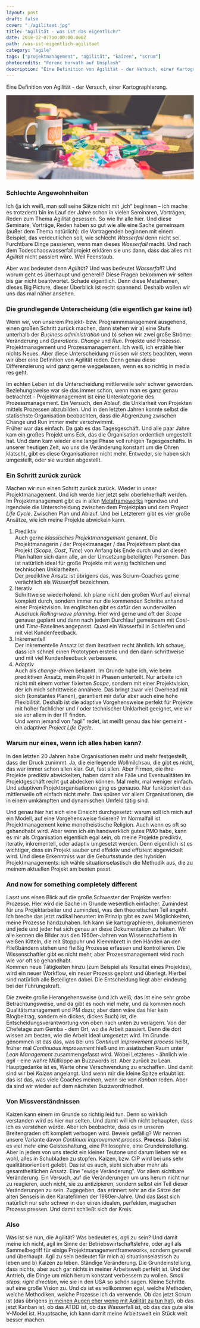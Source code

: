 ```yaml
---
layout: post
draft: false
cover: "./agilitaet.jpg"
title: "Agilität - was ist das eigentlich?" 
date: 2018-12-07T10:00:00.000Z
path: /was-ist-eigentlich-agilitaet
category: "agile"
tags: ["projektmanagement", "agilität", "kaizen", "scrum"]
photocredits: "Ferenc Horvath auf Unsplash"
description: "Eine Definition von Agilität - der Versuch, einer Kartographierung."
---
```


Eine Definition von Agilität - der Versuch, einer Kartographierung.

![Was ist Agilität](./agilitaet.jpg)

### Schlechte Angewohnheiten

Ich (ja ich weiß, man soll seine Sätze nicht mit „ich“ beginnen – ich mache es trotzdem) bin im Lauf der Jahre schon in vielen Seminaren, Vorträgen, Reden zum Thema Agilität gesessen. So wie Ihr alle hier. Und diese Seminare, Vorträge, Reden haben so gut wie alle eine Sache gemeinsam (außer dem Thema natürlich): die Vortragenden beginnen mit einem Beispiel, das verdeutlichen soll, wie schlecht _Wasserfall_ denn nicht sei. Furchtbare Dinge passieren, wenn man dieses _Wasserfall_ macht. Und nach dem Todeschaoswasserfallprojekt erklären sie uns dann, dass das alles mit _Agilität_ nicht passiert wäre. Weil Feenstaub.

Aber was bedeutet denn _Agilität_? Und was bedeutet _Wasserfall_? Und worum geht es überhaupt und generell? Diese Fragen bekommen wir selten bis gar nicht beantwortet. Schade eigentlich. Denn diese Metathemen, dieses Big Picture, dieser Überblick ist recht spannend. Deshalb wollen wir uns das mal näher ansehen.

### Die grundlegende Unterscheidung (die eigentlich gar keine ist)

Wenn wir, von unserem Projekt- bzw. Programmmanagement ausgehend, einen großen Schritt zurück machen, dann stehen wir a) eine Stufe unterhalb der _Business administration_ und b) sehen wir zwei große Ströme: Veränderung und _Operations_. _Change_ und _Run_. Projekte und Prozesse. Projektmanagement und Prozessmanagement. Ich weiß, ich erzähle hier nichts Neues. Aber diese Unterscheidung müssen wir stets beachten, wenn wir über eine Definition von Agilität reden. Denn genau diese Differenzierung wird ganz gerne weggelassen, wenn es so richtig in media res geht.

Im echten Leben ist die Unterscheidung mittlerweile sehr schwer geworden. Beziehungsweise war sie das immer schon, wenn man es ganz genau betrachtet - Projektmanagement ist eine Unterkategorie des Prozessmanagement. Ein Versuch, den Ablauf, die Unklarheit von Projekten mittels Prozessen abzubilden. Und in den letzten Jahren konnte selbst die statischste Organisation beobachten, dass die Abgrenzung zwischen Change und Run immer mehr verschwimmt.  
Früher war das einfach. Da gab es das Tagesgeschäft. Und alle paar Jahre kam ein großes Projekt ums Eck, das die Organisation ordentlich umgestellt hat. Und dann kam wieder eine lange Phase voll ruhigen Tagesgeschäfts. In unserer heutigen Zeit, wo uns die Veränderung konstant um die Ohren klatscht, gibt es diese Organisationen nicht mehr. Entweder, sie haben sich umgestellt, oder sie wurden abgestellt.

### Ein Schritt zurück zurück

Machen wir nun einen Schritt zurück zurück. Wieder in unser Projektmanagement. Und ich werde hier jetzt sehr oberlehrerhaft werden. Im Projektmanagement gibt es in allen [Metaframeworks](/modernes-projektmanagement) irgendwo und irgendwie die Unterscheidung zwischen dem Projektplan und dem _Project Life Cycle_. Zwischen Plan und Ablauf. Und bei Letzterem gibt es vier große Ansätze, wie ich meine Projekte abwickeln kann.

1. Prediktiv  
Auch gerne _klassisches Projektmanagement_ genannt. Die Projektmanagerin / der Projektmanager / das Projektteam plant das Projekt (_Scope_, _Cost_, _Time_) von Anfang bis Ende durch und an diesen Plan halten sich dann alle, an der Umsetzung beteiligten Personen. Das ist natürlich ideal für große Projekte mit wenig fachlichen und technischen Unklarheiten.  
Der prediktive Ansatz ist übrigens das, was Scrum-Coaches gerne verächtlich als _Wasserfall_ bezeichnen.
2. Iterativ  
Schrittweise wiederholend. Ich plane nicht den großen Wurf auf einmal komplett durch, sondern immer nur die kommenden Schritte anhand einer Projektvision. Im englischen gibt es dafür den wundervollen Ausdruck _Rolling-wave planning_. Hier wird gerne und oft der _Scope_ genauer geplant und dann nach jedem Durchlauf gemeinsam mit _Cost_- und _Time_-Baselines angepasst. Quasi ein Wasserfall in Schleifen und mit viel Kundenfeedback.
3. Inkrementell  
Der inkrementelle Ansatz ist dem iterativen recht ähnlich. Ich schaue, dass ich schnell einen Prototypen erstelle und den dann schrittweise und mit viel Kundenfeedback verbessere.
4. Adaptiv  
Auch als _change-driven_ bekannt. Im Grunde habe ich, wie beim prediktiven Ansatz, mein Projekt in Phasen unterteilt. Nur arbeite ich nicht mit einem vorher fixierten _Scope_, sondern mit einer Projektvision, der ich mich schrittweise annähere. Das bringt zwar viel Overhead mit sich (konstantes Planen), garantiert mir dafür aber auch eine hohe Flexibilität. Deshalb ist die adaptive Vorgehensweise perfekt für Projekte mit hoher fachlicher und / oder technischer Unklarheit geeignet, wie wir sie vor allem in der IT finden.  
Und wenn jemand von "agil" redet, ist meißt genau das hier gemeint - ein adaptiver _Project Life Cycle_.

### Warum nur eines, wenn ich alles haben kann?

In den letzten 20 Jahren habe  Organisationen mehr und mehr festgestellt, dass der Druck zunimmt. Ja, die eierlegende Wollmilchsau, die gibt es nicht, das war immer schon allen klar. Gut, fast allen. Aber Firmen, die ihre Projekte prediktiv abwickelten, haben damit alle Fälle und Eventualitäten im Projektgeschäft recht gut abdecken können. Mal mehr, mal weniger einfach. Und adaptiven Projektorganisationen ging es genauso. Nur funktioniert das mittlerweile oft einfach nicht mehr. Das spüren vor allem Organisationen, die in einem umkämpften und dynamischen Umfeld tätig sind.

Und genau hier hat sich eine Einsicht durchgesetzt: warum soll ich mich auf ein Modell, auf eine Vorgehensweise fixieren? Im Normalfall ist Projektmanagement keine monotheistische Religion. Auch wenn es oft so gehandhabt wird. Aber wenn ich ein handwerklich gutes PMO habe, kann es mir als Organisation eigentlich egal sein, ob meine Projekte prediktiv, iterativ, inkrementell, oder adaptiv umgesetzt werden. Denn eigentlich ist es wichtiger, dass ein Projekt sauber und effektiv und effizient abgewickelt wird. Und diese Erkenntniss war die Geburtsstunde des hybriden Projektmanagements: ich wähle situationselastisch die Methodik aus, die zu meinem aktuellen Projekt am besten passt.

### And now for something completely different

Lasst uns einen Blick auf die große Schwester der Projekte werfen: Prozesse. Hier wird die Sache im Grunde wesentlich einfacher. Zumindest für uns Projektarbeiter und zumindest, was den theoretischen Teil angeht. Ich breche das jetzt radikal herunter: im Prinzip gibt es zwei Möglichkeiten, meine Prozesse handzuhaben. Ich kann sie kartographieren, dokumentieren und jede und jeder hat sich genau an diese Dokumentation zu halten. Wir alle kennen die Bilder aus den 1950er-Jahren von Wissenschaftlern in weißen Kitteln, die mit Stoppuhr und Klemmbrett in den Händen an den Fließbändern stehen und fleißig Prozesse erfassen und kontrollieren. Die Wissenschaftler gibt es nicht mehr, aber Prozessmanagement wird nach wie vor oft so gehandhabt.  
Kommen neue Tätigkeiten hinzu (zum Beispiel als Resultat eines Projektes), wird ein neuer Workflow, ein neuer Prozess geplant und überlegt. Hierbei sind natürlich alle Beteiligten dabei. Die Entscheidung liegt aber eindeutig bei der Führungskraft.

Die zweite große Herangehensweise (und ich weiß, das ist eine sehr grobe Betrachtungsweise, und da gibt es noch viel mehr, und da kommen noch Qualitätsmanagement und PM dazu; aber dann wäre das hier kein Blogbeitrag, sondern ein dickes, dickes Buch) ist, die Entscheidungsverantwortung von oben nach unten zu verlagern. Von der Chefetage zum Gemba - dem Ort, wo die Arbeit passiert. Denn die dort wissen am besten, wie die Arbeit ideal umgesetzt wird. Im Grunde genommen ist das das, was bei uns _Continual improvement process_ heißt, früher mal _Continuous improvement_ hieß und im asiatischen Raum unter _Lean Management_ zusammengefasst wird. Wobei Letzteres - ähnlich wie _agil_ - eine wahre Müllkippe an Buzzwords ist. Aber zurück zu Lean. Hauptgedanke ist es, Werte ohne Verschwendung zu erschaffen. Und damit sind wir bei _Kaizen_ angelangt. Und wenn mir die kleine Spitze erlaubt ist: das ist das, was viele Coaches meinen, wenn sie von _Kanban_ reden. Aber da sind wir wieder auf dem nächsten Buzzwordfriedhof.

### Von Missverständnissen

Kaizen kann einem im Grunde so richtig leid tun. Denn so wirklich verstanden wird es hier nur selten. Und damit will ich nicht behaupten, dass ich es verstehen würde. Aber ich beobachte, dass es in unseren Breitengraden oft komplett verbogen wird. Beweis gefällig? Wir nennen unsere Variante davon _Continual improvement process_. **Process**. Dabei ist es viel mehr eine Geisteshaltung, eine Philosophie, eine Grundeinstellung. Aber in jedem von uns steckt ein kleiner Teutone und darum lieben wir es wohl, alles in Schubladen zu stopfen. Kaizen, bzw. CIP wird bei uns sehr qualitätsorientiert gelebt. Das ist es auch, sieht sich aber mehr als gesamtheitlichen Ansatz. Eine "ewige Veränderung". Vor allem sichtbare Veränderung. Ein Versuch, auf die Veränderungen um uns herum nicht nur zu reagieren, auch nicht, sie zu antizipieren, sondern selbst ein Teil dieser Veränderungen zu sein. Zugegeben, das erinnert sehr an die Sätze der alten Senseis in den Karatefilmen der 1980er-Jahre. Und das lässt sich natürlich nur sehr schwer in den einen idealen, perfekten, magischen Prozess pressen. Und damit schließt sich der Kreis.

### Also

Was ist sie nun, die Agilität? Was bedeutet es, _agil_ zu sein? Und damit meine ich nicht, agil im Sinne der Betriebswirtschaftslehre, oder agil als Sammelbegriff für einige Projektmanagementframeworks, sondern generell und überhaupt. Agil zu sein bedeutet für mich a) situationselastisch zu leben und b) Kaizen zu leben. Ständige Veränderung. Die Grundeinstellung, dass nichts, aber auch gar nichts in meiner Arbeitswelt perfekt ist. Und der Antrieb, die Dinge um mich herum konstant verbessern zu wollen. _Small steps, right direction_, wie sie in den USA so schön sagen. Kleine Schritte auf eine große Vision zu. Und da ist es vollkommen egal, welche Methoden, welche Methodiken, welche Prozesse ich da verwende. Ob das jetzt Scrum ist (das übrigens [in meinen Augen eher wenig mit Agilität zu tun hat](ist-scrum-tot)), ob das jetzt Kanban ist, ob das ATDD ist, ob das Wasserfall ist, ob das das gute alte V-Model ist. Hauptsache, ich kann damit meine Arbeitswelt ein Stück weit besser machen.

